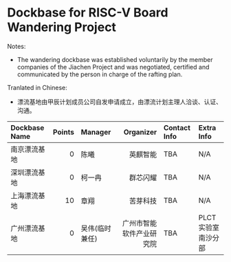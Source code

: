 # Dockbase for RISC-V Board Wandering Project

Notes:
- The wandering dockbase was established voluntarily by the member companies of the Jiachen Project and was negotiated, certified and communicated by the person in charge of the rafting plan.

Tranlated in Chinese:
- 漂流基地由甲辰计划成员公司自发申请成立，由漂流计划主理人洽谈、认证、沟通。


| Dockbase Name         | Points | Manager              | Organizer         | Contact Info | Extra Info |
| :-------------------- | -----: | :------------------- | ---------------: | :----------- | :--------- |
| 南京漂流基地 | 0 | 陈曦 | 英麒智能 | TBA | N/A |
| 深圳漂流基地 | 0 | 柯一冉 | 群芯闪耀 | TBA | N/A |
| 上海漂流基地 | 10 | 章翔 | 苦芽科技 | TBA | N/A |
| 广州漂流基地 | 0 | 吴伟(临时兼任) | 广州市智能软件产业研究院 | TBA | PLCT实验室南沙分部 |
